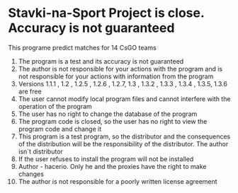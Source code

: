 # Stavki-na-Sport Project is close. Accuracy is not guaranteed
This programe predict matches for 14 CsGO teams
1) The program is a test and its accuracy is not guaranteed
2) The author is not responsible for your actions with the program and is not responsible for your actions with information from the program
3) Versions 1.1.1 , 1.2 , 1.2.5 , 1.2.6 , 1.2.7, 1.3 , 1.3.2 , 1.3.3 , 1.3.4 , 1.3.5, 1.3.6 are free
4) The user cannot modify local program files and cannot interfere with the operation of the program
5) The user has no right to change the database of the program
7) The program code is closed, so the user has no right to view the program code and change it
8) This program is a test program, so the distributor and the consequences of the distribution will be the responsibility of the distributor. The author isn`t distributor
9) If the user refuses to install the program will not be installed
10) Author - hacerio. Only he and the proxies have the right to make changes
11) The author is not responsible for a poorly written license agreement
